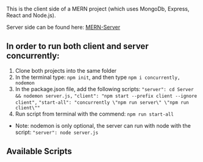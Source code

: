 This is the client side of a MERN project (which uses MongoDb, Express, React and Node.js). 

Server side can be found here: [MERN-Server](https://github.com/einatSh/MERN-Server)

## In order to run both client and server concurrently:
1. Clone both projects into the same folder 
2. In the terminal type: `npm init`, and then type `npm i concurrently, nodemon`
3. In the package.json file, add the following scripts: 
    `"server": cd Server && nodemon server.js,`
    `"client": "npm start --prefix client --ignore client",`
    `"start-all": "concurrently \"npm run server\" \"npm run client\""`
4. Run script from terminal with the commend: `npm run start-all`

* Note: nodemon is only optional, the server can run with node with the script: 
`"server": node server.js` 

## Available Scripts

